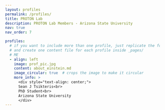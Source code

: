 ```yaml
---
layout: profiles
permalink: /profiles/
title: PROTON Lab
description: PROTON Lab Members - Arizona State University
nav: true
nav_order: 7

profiles:
  # if you want to include more than one profile, just replicate the following block
  # and create one content file for each profile inside _pages/
  # ME
  - align: left
    image: prof_pic.jpg
    content: about_einstein.md
    image_circular: true  # crops the image to make it circular
    more_info: >
      <div style="text-align: center;">
      Sean J Tsikteris<br>
      PhD Student<br>
      Arizona State University
      </div>
---
```


